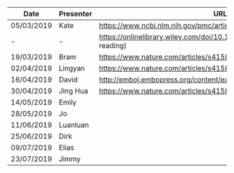 
Date       | Presenter | URL
-----------|-----------|-------------------------------------------------------------------------------
05/03/2019 | Kate      | https://www.ncbi.nlm.nih.gov/pmc/articles/PMC6057994/
-          |  -        | https://onlinelibrary.wiley.com/doi/10.1002/gepi.22188 (suggested reading)
19/03/2019 | Bram      | https://www.nature.com/articles/s41588-019-0350-x
02/04/2019 | Lingyan   | https://www.nature.com/articles/s41588-018-0132-x
16/04/2019 | David     | http://emboj.embopress.org/content/early/2018/08/06/embj.201694813
30/04/2019 | Jing Hua  | https://www.nature.com/articles/s41588-018-0321-7
14/05/2019 | Emily
28/05/2019 | Jo
11/06/2019 | Luanluan
25/06/2019 | Dirk
09/07/2019 | Elias
23/07/2019 | Jimmy
